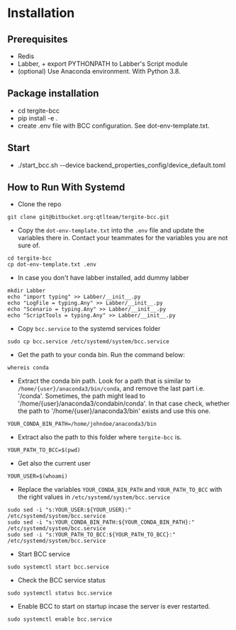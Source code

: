 # Installation

## Prerequisites
* Redis
* Labber, + export PYTHONPATH to Labber's Script module
* (optional) Use Anaconda environment. With Python 3.8.

## Package installation
* cd tergite-bcc
* pip install -e .
* create .env file with BCC configuration. See dot-env-template.txt.

## Start
* ./start_bcc.sh --device backend_properties_config/device_default.toml

## How to Run With Systemd

- Clone the repo

```shell
git clone git@bitbucket.org:qtlteam/tergite-bcc.git 
```

- Copy the `dot-env-template.txt` into the `.env` file and update the variables there in. Contact your teammates for
 the variables you are not sure of.

```shell
cd tergite-bcc
cp dot-env-template.txt .env
```

- In case you don't have labber installed, add dummy labber

```shell
mkdir Labber
echo "import typing" >> Labber/__init__.py
echo "LogFile = typing.Any" >> Labber/__init__.py
echo "Scenario = typing.Any" >> Labber/__init__.py
echo "ScriptTools = typing.Any" >> Labber/__init__.py
```

- Copy `bcc.service` to the systemd services folder

```shell
sudo cp bcc.service /etc/systemd/system/bcc.service
```

- Get the path to your conda bin. Run the command below:

```shell
whereis conda
```

- Extract the conda bin path. Look for a path that is similar to `/home/{user}/anaconda3/bin/conda`, and remove the last part i.e. '/conda'. Sometimes, the path might lead to '/home/{user}/anaconda3/condabin/conda'. In that case check, whether the path to '/home/{user}/anaconda3/bin' exists and use this one.

```shell
YOUR_CONDA_BIN_PATH=/home/johndoe/anaconda3/bin
```

- Extract also the path to this folder where `tergite-bcc` is.

```shell
YOUR_PATH_TO_BCC=$(pwd)
```

- Get also the current user

```shell
YOUR_USER=$(whoami)
```

- Replace the variables `YOUR_CONDA_BIN_PATH` and `YOUR_PATH_TO_BCC` with the right values in `/etc/systemd/system/bcc.service`

```shell
sudo sed -i "s:YOUR_USER:${YOUR_USER}:" /etc/systemd/system/bcc.service
sudo sed -i "s:YOUR_CONDA_BIN_PATH:${YOUR_CONDA_BIN_PATH}:" /etc/systemd/system/bcc.service
sudo sed -i "s:YOUR_PATH_TO_BCC:${YOUR_PATH_TO_BCC}:" /etc/systemd/system/bcc.service
```

- Start BCC service

```shell
sudo systemctl start bcc.service
```

- Check the BCC service status

```shell
sudo systemctl status bcc.service
```

- Enable BCC to start on startup incase the server is ever restarted.


```shell
sudo systemctl enable bcc.service
```
